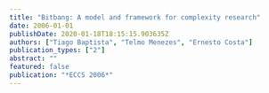 ```yaml
---
title: "Bitbang: A model and framework for complexity research"
date: 2006-01-01
publishDate: 2020-01-18T18:15:15.903635Z
authors: ["Tiago Baptista", "Telmo Menezes", "Ernesto Costa"]
publication_types: ["2"]
abstract: ""
featured: false
publication: "*ECCS 2006*"
---
```


